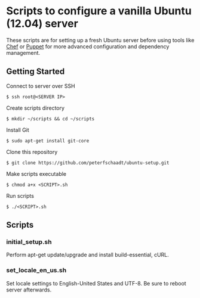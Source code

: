 # Scripts to configure a vanilla Ubuntu (12.04) server

These scripts are for setting up a fresh Ubuntu server before using tools like [Chef](http://www.opscode.com/chef/) or [Puppet](https://puppetlabs.com/) for more advanced configuration and dependency management.

## Getting Started

Connect to server over SSH
```
$ ssh root@<SERVER IP>
```

Create scripts directory
```
$ mkdir ~/scripts && cd ~/scripts
```

Install Git
```
$ sudo apt-get install git-core
```

Clone this repository
```
$ git clone https://github.com/peterfschaadt/ubuntu-setup.git
```

Make scripts executable
```
$ chmod a+x <SCRIPT>.sh
```

Run scripts
```
$ ./<SCRIPT>.sh
```

## Scripts

### initial_setup.sh

Perform apt-get update/upgrade and install build-essential, cURL.

### set_locale_en_us.sh

Set locale settings to English-United States and UTF-8. Be sure to reboot server afterwards.

